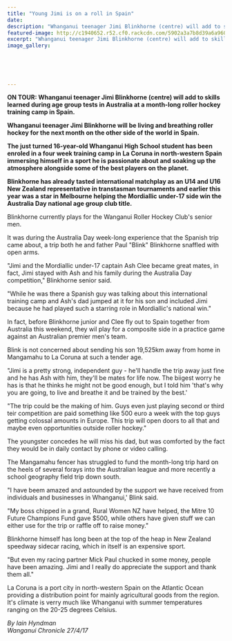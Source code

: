 ```yaml
---
title: "Young Jimi is on a roll in Spain"
date: 
description: "Whanganui teenager Jimi Blinkhorne (centre) will add to skills learned during age group tests in Australia at a month-long roller hockey training camp in Spain..."
featured-image: http://c1940652.r52.cf0.rackcdn.com/5902a3a7b8d39a6a960002fa/Jimi-Blinkhorne-roller-hockey.jpg
excerpt: "Whanganui teenager Jimi Blinkhorne (centre) will add to skills learned during age group tests in Australia at a month-long roller hockey training camp in Spain."
image_gallery:
    
    
    
    
    
---
```


<p><strong>ON TOUR: Whanganui teenager Jimi Blinkhorne (centre) will add to skills learned during age group tests in Australia at a month-long roller hockey training camp in Spain.</strong></p>
<p><strong>Whanganui teenager Jimi Blinkhorne will be living and breathing roller hockey for the next month on the other side of the world in Spain.</strong></p>
<p><strong>The just turned 16-year-old Whanganui High School student has been enroled in a four week training camp in La Coruna in north-western Spain immersing himself in a sport he is passionate about and soaking up the atmosphere alongside some of the best players on the planet.</strong></p>
<p><strong>Blinkhorne has already tasted international matchplay as an U14 and U16 New Zealand representative in transtasman tournaments and earlier this year was a star in Melbourne helping the Mordiallic under-17 side win the Australia Day national age group club title.&nbsp;</strong></p>
<p>Blinkhorne currently plays for the Wanganui Roller Hockey Club's senior men.</p>
<p>It was during the Australia Day week-long experience that the Spanish trip came about, a trip both he and father Paul "Blink" Blinkhorne snaffled with open arms.</p>
<p>"Jimi and the Mordiallic under-17 captain Ash Clee became great mates, in fact, Jimi stayed with Ash and his family during the Australia Day competition," Blinkhorne senior said.</p>
<p>"While he was there a Spanish guy was talking about this international training camp and Ash's dad jumped at it for his son and included Jimi because he had played such a starring role in Mordiallic's national win."</p>
<p>In fact, before Blinkhorne junior and Clee fly out to Spain together from Australia this weekend, they wil play for a composite side in a practice game against an Australian premier men's team.</p>
<p>Blink is not concerned about sending his son 19,525km away from home in Mangamahu to La Coruna at such a tender age.</p>
<p>"Jimi is a pretty strong, independent guy - he'll handle the trip away just fine and he has Ash with him, they'll be mates for life now. The biigest worry he has is that he thinks he might not be good enough, but I told him 'that's why you are going, to live and breathe it and be trained by the best.'</p>
<p>"The trip could be the making of him. Guys even just playing second or third teir competition are paid something like 500 euro a week with the top guys getting colossal amounts in Europe. This trip will open doors to all that and maybe even opportunities outside roller hockey."</p>
<p>The youngster concedes he will miss his dad, but was comforted by the fact they would be in daily contact by phone or video calling.</p>
<p>The Mangamahu fencer has struggled to fund the month-long trip hard on the heels of several forays into the Australian league and more recently a school geography field trip down south.</p>
<p>"I have beem amazed and astounded by the support we have received from individuals and businesses in Whanganui,' Blink said.</p>
<p>"My boss chipped in a grand, Rural Women NZ have helped, the Mitre 10 Future Champions Fund gave $500, while others have given stuff we can either use for the trip or raffle off to raise money."</p>
<p>Blinkhorne himself has long been at the top of the heap in New Zealand speedway sidecar racing, which in itself is an expensive sport.</p>
<p>"But even my racing partner Mick Paul chucked in some money, people have been amazing. Jimi and I really do appreciate the support and thank them all."</p>
<p>La Coruna is a port city in north-western Spain on the Atlantic Ocean providing a distribution point for mainly agricultural goods from the region. It's climate is verry much like Whanganui with summer temperatures ranging on the 20-25 degrees Celsius.</p>
<p class="clear syndicator"><em>By Iain Hyndman</em><br /><em>Wanganui Chronicle 27/4/17</em></p>

